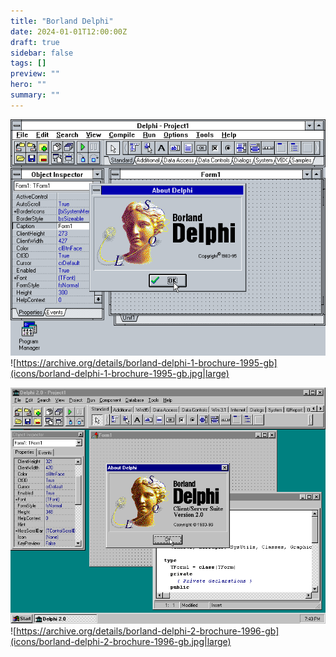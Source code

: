 ```yaml
---
title: "Borland Delphi"
date: 2024-01-01T12:00:00Z
draft: true
sidebar: false
tags: []
preview: ""
hero: ""
summary: ""
---
```


![The 'About' dialog of Borland Delphi 1](about-delphi.png)
![https://archive.org/details/borland-delphi-1-brochure-1995-gb](icons/borland-delphi-1-brochure-1995-gb.jpg|large)

![The 'About' dialog of Borland Delphi Client/Server Suite Version 2.0](about-delphi-2.png)
![https://archive.org/details/borland-delphi-2-brochure-1996-gb](icons/borland-delphi-2-brochure-1996-gb.jpg|large)
